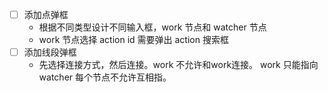 - [ ] 添加点弹框
  - 根据不同类型设计不同输入框，work 节点和 watcher 节点
  - work 节点选择 action id 需要弹出 action 搜索框 
- [ ] 添加线段弹框
  - 先选择连接方式，然后连接。work 不允许和work连接。 work 只能指向 watcher 每个节点不允许互相指。